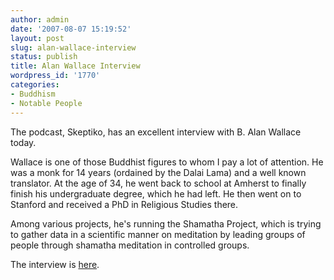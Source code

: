 ```yaml
---
author: admin
date: '2007-08-07 15:19:52'
layout: post
slug: alan-wallace-interview
status: publish
title: Alan Wallace Interview
wordpress_id: '1770'
categories:
- Buddhism
- Notable People
---
```

The podcast, Skeptiko, has an excellent interview with B. Alan Wallace today.

Wallace is one of those Buddhist figures to whom I pay a lot of attention. He was a monk for 14 years (ordained by the Dalai Lama) and a well known translator. At the age of 34, he went back to school at Amherst to finally finish his undergraduate degree, which he had left. He then went on to Stanford and received a PhD in Religious Studies there.

Among various projects, he's running the Shamatha Project, which is trying to gather data in a scientific manner on meditation by leading groups of people through shamatha meditation in controlled groups.

The interview is <a href="http://www.skeptiko.com/index.php?id=31">here</a>.
